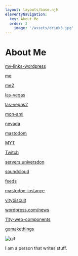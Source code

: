 ```yaml
---
layout: layouts/base.njk
eleventyNavigation:
  key: About Me
  order: 3
	image: '/assets/drink3.jpg'
---
```

# About Me

[my-links-wordpress](https://gravatar.com/profile/links)

[me](/assets/drink3.jpg)

[me2](/assets/lights.jpg)

[las-vegas](/assets/las-vegas4.jpg)

[las-vegas2](/assets/las-vegas6.jpg)

[mon-ami](/assets/mon-ami.jpg)

[nevada](/assets/nevada.jpg)

[mastodom](https://universeodon.com/explore)

[MYT](https://www.wsj.com/tech/elon-musks-twitter-takeover-is-now-the-worst-buyout-for-banks-since-the-financial-crisis-3f4272cb?st=c98dc9gatf4xozt&reflink=desktopwebshare_permalink)

[Twitch](https://www.twitch.tv/whistleface)

[servers universdon](https://joinmastodon.org/servers)

[soundcloud](https://soundcloud.com/discover)

[feeds](https://coryd.dev/feeds/posts.json)

[mastodon-instance](https://fosstodon.org)

[vitybiscuit](https://www.reddit.com/user/Commercial_Strike_83/)

[wordpress.com/news](https://wordpress.com/me)

[11ty-web-components](https://www.youtube.com/watch?v=uIuf5LlA6KQ)

[gomakethings](https://gomakethings.com/11ty/)

<img src="/img/radar.jpg" alt="gif" />







I am a person that writes stuff.
